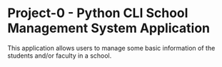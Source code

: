 # Project-0 - Python CLI School Management System Application

This application allows users to manage some basic information of the students and/or faculty in a school. 
